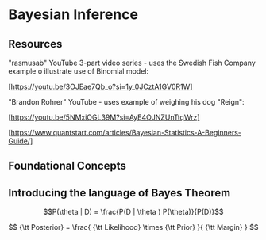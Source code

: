 # Bayesian Inference

## Resources

"rasmusab" YouTube 3-part video series - uses the Swedish Fish Company example o illustrate use of Binomial model:

[https://youtu.be/3OJEae7Qb_o?si=1y_0JCztA1GV0R1W]

"Brandon Rohrer" YouTube - uses example of weighing his dog "Reign":

[https://youtu.be/5NMxiOGL39M?si=AyE4OJNZUnTtqWrz]

[https://www.quantstart.com/articles/Bayesian-Statistics-A-Beginners-Guide/]


## Foundational Concepts


## Introducing the language of Bayes Theorem

$$P(\theta | D) = \frac{P(D | \theta ) P(\theta)}{P(D)}$$


$$ {\tt Posterior} = \frac{ {\tt Likelihood} \times {\tt Prior} }{ {\tt Margin} } $$